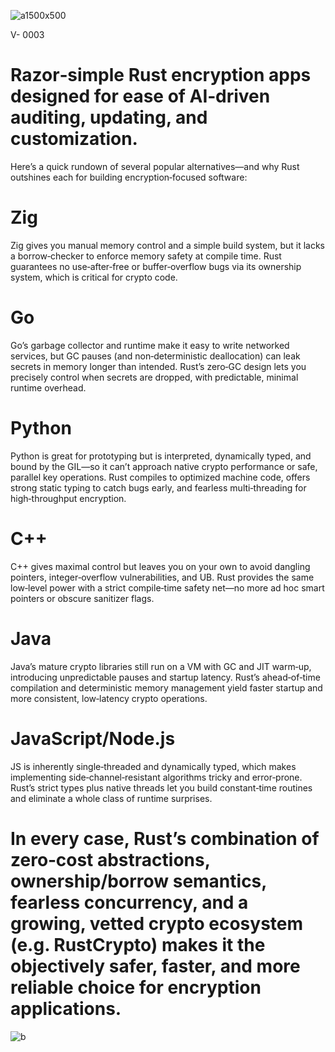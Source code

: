 






![a1500x500](https://github.com/user-attachments/assets/0bd62453-af4a-46c4-8430-9ad3d433e48e)








V- 0003

# Razor‑simple Rust encryption apps designed for ease of AI‑driven auditing, updating, and customization.




 Here’s a quick rundown of several popular alternatives—and why Rust outshines each for building encryption‑focused software:

# Zig

Zig gives you manual memory control and a simple build system, but it lacks a borrow‑checker to enforce memory safety at compile time. Rust guarantees no use‑after‑free or buffer‑overflow bugs via its ownership system, which is critical for crypto code.

# Go

 Go’s garbage collector and runtime make it easy to write networked services, but GC pauses (and non‑deterministic deallocation) can leak secrets in memory longer than intended. Rust’s zero‑GC design lets you precisely control when secrets are dropped, with predictable, minimal runtime overhead.

 # Python

 Python is great for prototyping but is interpreted, dynamically typed, and bound by the GIL—so it can’t approach native crypto performance or safe, parallel key operations. Rust compiles to optimized machine code, offers strong static typing to catch bugs early, and fearless multi‑threading for high‑throughput encryption.

# C++

 C++ gives maximal control but leaves you on your own to avoid dangling pointers, integer‑overflow vulnerabilities, and UB. Rust provides the same low‑level power with a strict compile‑time safety net—no more ad hoc smart pointers or obscure sanitizer flags.

# Java

 Java’s mature crypto libraries still run on a VM with GC and JIT warm‑up, introducing unpredictable pauses and startup latency. Rust’s ahead‑of‑time compilation and deterministic memory management yield faster startup and more consistent, low‑latency crypto operations.

# JavaScript/Node.js

 JS is inherently single‑threaded and dynamically typed, which makes implementing side‑channel‑resistant algorithms tricky and error‑prone. Rust’s strict types plus native threads let you build constant‑time routines and eliminate a whole class of runtime surprises.

# In every case, Rust’s combination of zero‑cost abstractions, ownership/borrow semantics, fearless concurrency, and a growing, vetted crypto ecosystem (e.g. RustCrypto) makes it the objectively safer, faster, and more reliable choice for encryption applications.








![b](https://github.com/user-attachments/assets/baf7ff2c-acc4-46d5-82a5-f54d307d6f52)





























